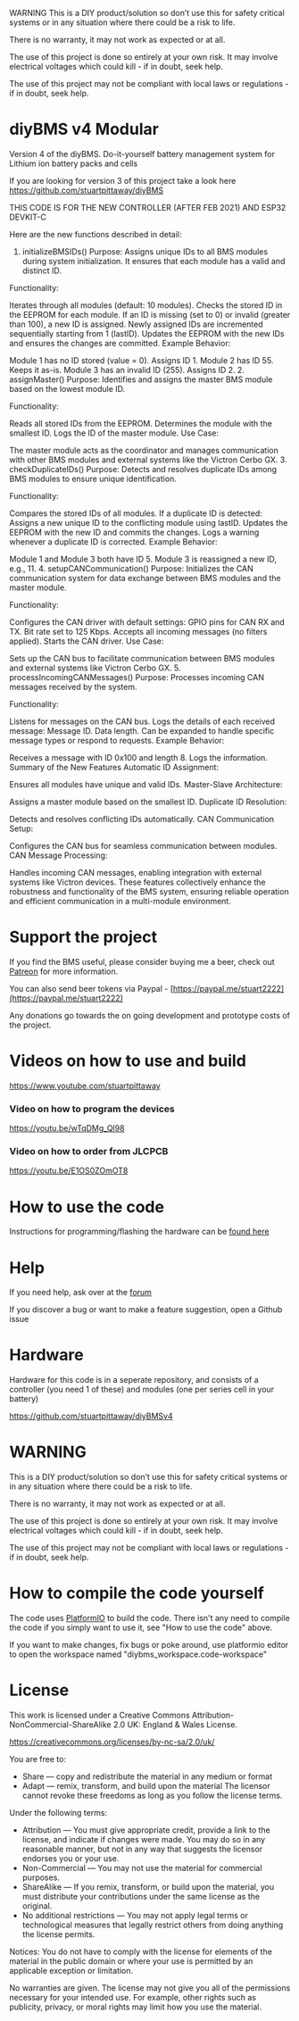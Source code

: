 WARNING
This is a DIY product/solution so don’t use this for safety critical systems or in any situation where there could be a risk to life.

There is no warranty, it may not work as expected or at all.

The use of this project is done so entirely at your own risk. It may involve electrical voltages which could kill - if in doubt, seek help.

The use of this project may not be compliant with local laws or regulations - if in doubt, seek help.


# diyBMS v4 Modular

Version 4 of the diyBMS.  Do-it-yourself battery management system for Lithium ion battery packs and cells

If you are looking for version 3 of this project take a look here https://github.com/stuartpittaway/diyBMS

THIS CODE IS FOR THE NEW CONTROLLER (AFTER FEB 2021) AND ESP32 DEVKIT-C

Here are the new functions described in detail:

1. initializeBMSIDs()
Purpose:
Assigns unique IDs to all BMS modules during system initialization. It ensures that each module has a valid and distinct ID.

Functionality:

Iterates through all modules (default: 10 modules).
Checks the stored ID in the EEPROM for each module.
If an ID is missing (set to 0) or invalid (greater than 100), a new ID is assigned.
Newly assigned IDs are incremented sequentially starting from 1 (lastID).
Updates the EEPROM with the new IDs and ensures the changes are committed.
Example Behavior:

Module 1 has no ID stored (value = 0). Assigns ID 1.
Module 2 has ID 55. Keeps it as-is.
Module 3 has an invalid ID (255). Assigns ID 2.
2. assignMaster()
Purpose:
Identifies and assigns the master BMS module based on the lowest module ID.

Functionality:

Reads all stored IDs from the EEPROM.
Determines the module with the smallest ID.
Logs the ID of the master module.
Use Case:

The master module acts as the coordinator and manages communication with other BMS modules and external systems like the Victron Cerbo GX.
3. checkDuplicateIDs()
Purpose:
Detects and resolves duplicate IDs among BMS modules to ensure unique identification.

Functionality:

Compares the stored IDs of all modules.
If a duplicate ID is detected:
Assigns a new unique ID to the conflicting module using lastID.
Updates the EEPROM with the new ID and commits the changes.
Logs a warning whenever a duplicate ID is corrected.
Example Behavior:

Module 1 and Module 3 both have ID 5.
Module 3 is reassigned a new ID, e.g., 11.
4. setupCANCommunication()
Purpose:
Initializes the CAN communication system for data exchange between BMS modules and the master module.

Functionality:

Configures the CAN driver with default settings:
GPIO pins for CAN RX and TX.
Bit rate set to 125 Kbps.
Accepts all incoming messages (no filters applied).
Starts the CAN driver.
Use Case:

Sets up the CAN bus to facilitate communication between BMS modules and external systems like Victron Cerbo GX.
5. processIncomingCANMessages()
Purpose:
Processes incoming CAN messages received by the system.

Functionality:

Listens for messages on the CAN bus.
Logs the details of each received message:
Message ID.
Data length.
Can be expanded to handle specific message types or respond to requests.
Example Behavior:

Receives a message with ID 0x100 and length 8. Logs the information.
Summary of the New Features
Automatic ID Assignment:

Ensures all modules have unique and valid IDs.
Master-Slave Architecture:

Assigns a master module based on the smallest ID.
Duplicate ID Resolution:

Detects and resolves conflicting IDs automatically.
CAN Communication Setup:

Configures the CAN bus for seamless communication between modules.
CAN Message Processing:

Handles incoming CAN messages, enabling integration with external systems like Victron devices.
These features collectively enhance the robustness and functionality of the BMS system, ensuring reliable operation and efficient communication in a multi-module environment.

# Support the project

If you find the BMS useful, please consider buying me a beer, check out [Patreon](https://www.patreon.com/StuartP) for more information.

You can also send beer tokens via Paypal - [https://paypal.me/stuart2222](https://paypal.me/stuart2222)

Any donations go towards the on going development and prototype costs of the project.

# Videos on how to use and build

https://www.youtube.com/stuartpittaway

### Video on how to program the devices
https://youtu.be/wTqDMg_Ql98

### Video on how to order from JLCPCB
https://youtu.be/E1OS0ZOmOT8


# How to use the code

Instructions for programming/flashing the hardware can be [found here](ProgrammingHardware.md)

# Help

If you need help, ask over at the [forum](https://community.openenergymonitor.org/t/diybms-v4)

If you discover a bug or want to make a feature suggestion, open a Github issue

# Hardware

Hardware for this code is in a seperate repository, and consists of a controller (you need 1 of these) and modules (one per series cell in your battery)

https://github.com/stuartpittaway/diyBMSv4


# WARNING

This is a DIY product/solution so don’t use this for safety critical systems or in any situation where there could be a risk to life.  

There is no warranty, it may not work as expected or at all.

The use of this project is done so entirely at your own risk.  It may involve electrical voltages which could kill - if in doubt, seek help.

The use of this project may not be compliant with local laws or regulations - if in doubt, seek help.


# How to compile the code yourself

The code uses [PlatformIO](https://platformio.org/) to build the code.  There isn't any need to compile the code if you simply want to use it, see "How to use the code" above.

If you want to make changes, fix bugs or poke around, use platformio editor to open the workspace named "diybms_workspace.code-workspace"


# License

This work is licensed under a Creative Commons Attribution-NonCommercial-ShareAlike 2.0 UK: England & Wales License.

https://creativecommons.org/licenses/by-nc-sa/2.0/uk/

You are free to:
* Share — copy and redistribute the material in any medium or format
* Adapt — remix, transform, and build upon the material
The licensor cannot revoke these freedoms as long as you follow the license terms.

Under the following terms:
* Attribution — You must give appropriate credit, provide a link to the license, and indicate if changes were made. You may do so in any reasonable manner, but not in any way that suggests the licensor endorses you or your use.
* Non-Commercial — You may not use the material for commercial purposes.
* ShareAlike — If you remix, transform, or build upon the material, you must distribute your contributions under the same license as the original.
* No additional restrictions — You may not apply legal terms or technological measures that legally restrict others from doing anything the license permits.

Notices:
You do not have to comply with the license for elements of the material in the public domain or where your use is permitted by an applicable exception or limitation.

No warranties are given. The license may not give you all of the permissions necessary for your intended use. For example, other rights such as publicity, privacy, or moral rights may limit how you use the material.


